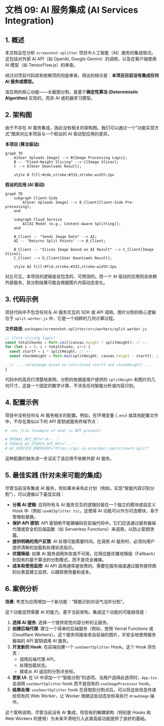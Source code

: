 
# 文档 09: AI 服务集成 (AI Services Integration)

## 1. 概述

本文档旨在分析 `screenshot-splitter` 项目中人工智能（AI）服务的集成情况。这包括对外部 AI API（如 OpenAI, Google Gemini）的调用，以及在客户端使用 AI 模型（如 TensorFlow.js）的审查。

经过对项目代码库和依赖项的彻底审查，得出的结论是：**本项目目前没有集成任何 AI 服务或模型。**

该应用的核心功能——长截图分割，是基于**确定性算法 (Deterministic Algorithm)** 实现的，而非 AI 或机器学习模型。

## 2. 架构图

由于不存在 AI 服务集成，因此没有相关的架构图。我们可以通过一个“功能实现方式”图来对比本项目与一个假设的 AI 驱动型应用的差异。

**本项目 (算法驱动)**
```mermaid
graph TD
    A[User Uploads Image] --> B{Image Processing Logic};
    B -- "Fixed-Height Slicing" --> C[Image Slices];
    C --> D[User Downloads Result];
    
    style B fill:#cde,stroke:#333,stroke-width:2px
```

**假设的应用 (AI 驱动)**
```mermaid
graph TD
    subgraph Client-Side
        A[User Uploads Image] --> B_Client[Client-Side Pre-processing];
    end
    
    subgraph Cloud Service
        AI[AI Model (e.g., Content-Aware Splitting)];
    end

    B_Client -- "Sends Image Data" --> AI;
    AI -- "Returns Split Points" --> B_Client;
    
    B_Client -- "Slices Image Based on AI Result" --> C_Client[Image Slices];
    C_Client --> D_Client[User Downloads Result];

    style AI fill:#fcd,stroke:#333,stroke-width:2px
```
对比可见，本项目的逻辑是自包含的、可预测的。而一个 AI 驱动的应用则会依赖外部服务，其分割结果可能会根据图片内容动态变化。

## 3. 代码示例

项目代码中不包含任何与 AI 服务交互的 SDK 或 API 调用。图片分割的核心逻辑位于 `split.worker.js` 中，它是一个纯粹的几何计算过程。

**文件路径**: `packages/screenshot-splitter/src/workers/split.worker.js`
```javascript
// (Core slicing logic)
const totalChunks = Math.ceil(canvas.height / splitHeight); // <--
for (let i = 0; i < totalChunks; i++) {
  const startY = i * splitHeight; // <--
  const chunkHeight = Math.min(splitHeight, canvas.height - startY); // <--

  // ... (drawImage based on calculated startY and chunkHeight) ...
}
```
代码中的高亮行清楚地表明，分割的依据是用户提供的 `splitHeight` 和图片的几何尺寸，这是一个固定的数学计算，不涉及任何智能分析或内容识别。

## 4. 配置示例

项目中没有任何与 AI 服务相关的配置。例如，在环境变量 (`.env`) 或其他配置文件中，不存在类似以下的 API 密钥或服务终端节点：

```bash
# .env file (example of what is NOT present)

# OPENAI_API_KEY="sk-..."
# GOOGLE_AI_STUDIO_API_KEY="..."
# AI_SERVICE_ENDPOINT="https://api.ai-provider.com/v1/smart-split"
```
这种配置的缺失进一步证实了该应用不依赖外部 AI 服务。

## 5. 最佳实践 (针对未来可能的集成)

尽管当前没有集成 AI 服务，但如果未来有此计划（例如，实现“智能内容识别分割”），可以遵循以下最佳实践：

*   **分离 AI 逻辑**: 应将所有与 AI 服务交互的逻辑封装在一个独立的模块或自定义 Hook 中（例如 `useAISplitter.ts`）。这使得 AI 功能可以作为可选模块，易于管理和替换。
*   **保护 API 密钥**: API 密钥绝不能硬编码在前端代码中。它们应该通过服务器端代理或安全的后端函数（如 Serverless Functions）来调用，以防止密钥泄露。
*   **提供明确的用户反馈**: AI 处理可能需要时间。在调用 AI 服务时，必须向用户提供清晰的加载和处理状态指示。
*   **优雅降级**: 如果 AI 服务调用失败或不可用，应用应能优雅地降级（Fallback）到现有的基于算法的分割模式，而不是完全瘫痪。
*   **成本和使用监控**: AI API 调用通常是收费的。需要在服务端或通过服务提供商的仪表盘建立监控，以跟踪使用量和成本。

## 6. 案例分析

**场景**: 考虑为应用增加一个新功能：“智能识别对话气泡并分割”。

这个功能显然需要 AI 的能力。基于当前架构，集成这个功能的可能路径是：
1.  **选择 AI 服务**: 选择一个提供视觉内容分析的云服务。
2.  **创建后端代理**: 建立一个简单的后端服务（例如，使用 Vercel Functions 或 Cloudflare Workers）。这个服务将接收来自前端的图片，并安全地使用服务器端的 API 密钥调用 AI 服务。
3.  **开发新的 Hook**: 在前端创建一个 `useSmartSplitter` Hook。这个 Hook 将负责：
    *   调用后端代理 API。
    *   处理加载状态。
    *   接收从 AI 返回的分割点坐标。
4.  **更新 UI**: 在 UI 中添加一个“智能分割”的选项。当用户选择此选项时，`App.tsx` 会调用 `useSmartSplitter` hook 而不是现有的 `useImageProcessor` hook。
5.  **结果处理**: `useSmartSplitter` hook 在获取到分割点后，可以将这些信息传递给现有的 Web Worker，让 Worker 根据这些动态坐标来执行 `drawImage` 操作。

这个案例说明，尽管当前没有 AI 集成，但现有的解耦架构（特别是 Hooks 和 Web Workers 的使用）为未来平滑地引入此类高级功能提供了良好的基础。
